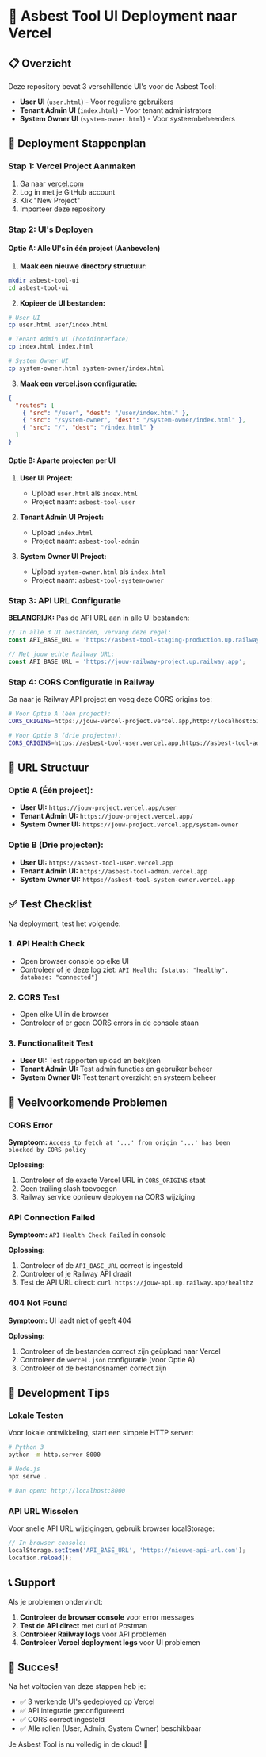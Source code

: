 # 🚀 Asbest Tool UI Deployment naar Vercel

## 📋 Overzicht

Deze repository bevat 3 verschillende UI's voor de Asbest Tool:
- **User UI** (`user.html`) - Voor reguliere gebruikers
- **Tenant Admin UI** (`index.html`) - Voor tenant administrators  
- **System Owner UI** (`system-owner.html`) - Voor systeembeheerders

## 🎯 Deployment Stappenplan

### Stap 1: Vercel Project Aanmaken

1. Ga naar [vercel.com](https://vercel.com)
2. Log in met je GitHub account
3. Klik "New Project"
4. Importeer deze repository

### Stap 2: UI's Deployen

#### Optie A: Alle UI's in één project (Aanbevolen)

1. **Maak een nieuwe directory structuur:**
```bash
mkdir asbest-tool-ui
cd asbest-tool-ui
```

2. **Kopieer de UI bestanden:**
```bash
# User UI
cp user.html user/index.html

# Tenant Admin UI (hoofdinterface)
cp index.html index.html

# System Owner UI
cp system-owner.html system-owner/index.html
```

3. **Maak een vercel.json configuratie:**
```json
{
  "routes": [
    { "src": "/user", "dest": "/user/index.html" },
    { "src": "/system-owner", "dest": "/system-owner/index.html" },
    { "src": "/", "dest": "/index.html" }
  ]
}
```

#### Optie B: Aparte projecten per UI

1. **User UI Project:**
   - Upload `user.html` als `index.html`
   - Project naam: `asbest-tool-user`

2. **Tenant Admin UI Project:**
   - Upload `index.html` 
   - Project naam: `asbest-tool-admin`

3. **System Owner UI Project:**
   - Upload `system-owner.html` als `index.html`
   - Project naam: `asbest-tool-system-owner`

### Stap 3: API URL Configuratie

**BELANGRIJK:** Pas de API URL aan in alle UI bestanden:

```javascript
// In alle 3 UI bestanden, vervang deze regel:
const API_BASE_URL = 'https://asbest-tool-staging-production.up.railway.app';

// Met jouw echte Railway URL:
const API_BASE_URL = 'https://jouw-railway-project.up.railway.app';
```

### Stap 4: CORS Configuratie in Railway

Ga naar je Railway API project en voeg deze CORS origins toe:

```bash
# Voor Optie A (één project):
CORS_ORIGINS=https://jouw-vercel-project.vercel.app,http://localhost:5173

# Voor Optie B (drie projecten):
CORS_ORIGINS=https://asbest-tool-user.vercel.app,https://asbest-tool-admin.vercel.app,https://asbest-tool-system-owner.vercel.app,http://localhost:5173
```

## 🔗 URL Structuur

### Optie A (Één project):
- **User UI:** `https://jouw-project.vercel.app/user`
- **Tenant Admin UI:** `https://jouw-project.vercel.app/`
- **System Owner UI:** `https://jouw-project.vercel.app/system-owner`

### Optie B (Drie projecten):
- **User UI:** `https://asbest-tool-user.vercel.app`
- **Tenant Admin UI:** `https://asbest-tool-admin.vercel.app`
- **System Owner UI:** `https://asbest-tool-system-owner.vercel.app`

## ✅ Test Checklist

Na deployment, test het volgende:

### 1. API Health Check
- Open browser console op elke UI
- Controleer of je deze log ziet: `API Health: {status: "healthy", database: "connected"}`

### 2. CORS Test
- Open elke UI in de browser
- Controleer of er geen CORS errors in de console staan

### 3. Functionaliteit Test
- **User UI:** Test rapporten upload en bekijken
- **Tenant Admin UI:** Test admin functies en gebruiker beheer
- **System Owner UI:** Test tenant overzicht en systeem beheer

## 🚨 Veelvoorkomende Problemen

### CORS Error
**Symptoom:** `Access to fetch at '...' from origin '...' has been blocked by CORS policy`

**Oplossing:**
1. Controleer of de exacte Vercel URL in `CORS_ORIGINS` staat
2. Geen trailing slash toevoegen
3. Railway service opnieuw deployen na CORS wijziging

### API Connection Failed
**Symptoom:** `API Health Check Failed` in console

**Oplossing:**
1. Controleer of de `API_BASE_URL` correct is ingesteld
2. Controleer of je Railway API draait
3. Test de API URL direct: `curl https://jouw-api.up.railway.app/healthz`

### 404 Not Found
**Symptoom:** UI laadt niet of geeft 404

**Oplossing:**
1. Controleer of de bestanden correct zijn geüpload naar Vercel
2. Controleer de `vercel.json` configuratie (voor Optie A)
3. Controleer of de bestandsnamen correct zijn

## 🔧 Development Tips

### Lokale Testen
Voor lokale ontwikkeling, start een simpele HTTP server:

```bash
# Python 3
python -m http.server 8000

# Node.js
npx serve .

# Dan open: http://localhost:8000
```

### API URL Wisselen
Voor snelle API URL wijzigingen, gebruik browser localStorage:

```javascript
// In browser console:
localStorage.setItem('API_BASE_URL', 'https://nieuwe-api-url.com');
location.reload();
```

## 📞 Support

Als je problemen ondervindt:

1. **Controleer de browser console** voor error messages
2. **Test de API direct** met curl of Postman
3. **Controleer Railway logs** voor API problemen
4. **Controleer Vercel deployment logs** voor UI problemen

## 🎉 Succes!

Na het voltooien van deze stappen heb je:
- ✅ 3 werkende UI's gedeployed op Vercel
- ✅ API integratie geconfigureerd
- ✅ CORS correct ingesteld
- ✅ Alle rollen (User, Admin, System Owner) beschikbaar

Je Asbest Tool is nu volledig in de cloud! 🚀
